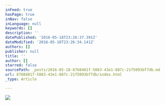 ```yaml
---
inFeed: true
hasPage: true
inNav: false
inLanguage: null
keywords: []
description: ''
datePublished: '2016-05-18T23:26:37.391Z'
dateModified: '2016-05-18T23:26:34.141Z'
authors: []
publisher: null
title: ''
author: []
starred: false
sourcePath: _posts/2016-05-18-8768481f-5083-43e1-887c-21f5093bf7db.md
url: 8768481f-5083-43e1-887c-21f5093bf7db/index.html
_type: Article

---
```

![](https://the-grid-user-content.s3-us-west-2.amazonaws.com/11fd59fc-f41d-4525-9dd7-95d32aa4cf63.jpg)
